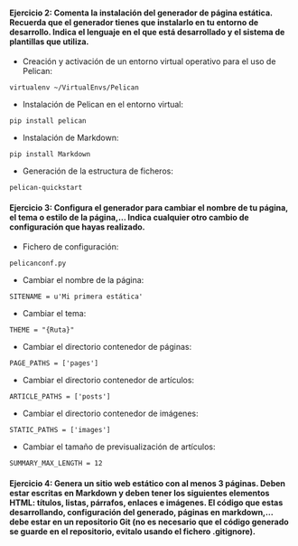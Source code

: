 #### Ejercicio 2: Comenta la instalación del generador de página estática. Recuerda que el generador tienes que instalarlo en tu entorno de desarrollo. Indica el lenguaje en el que está desarrollado y el sistema de plantillas que utiliza.
- Creación y activación de un entorno virtual operativo para el uso de Pelican:
~~~
virtualenv ~/VirtualEnvs/Pelican
~~~

- Instalación de Pelican en el entorno virtual:
~~~
pip install pelican
~~~

- Instalación de Markdown:
~~~
pip install Markdown
~~~

- Generación de la estructura de ficheros:
~~~
pelican-quickstart
~~~

#### Ejercicio 3: Configura el generador para cambiar el nombre de tu página, el tema o estilo de la página,… Indica cualquier otro cambio de configuración que hayas realizado.
- Fichero de configuración: 
~~~
pelicanconf.py
~~~

- Cambiar el nombre de la página:
~~~
SITENAME = u'Mi primera estática'
~~~

- Cambiar el tema:
~~~
THEME = "{Ruta}"
~~~

- Cambiar el directorio contenedor de páginas:
~~~
PAGE_PATHS = ['pages']
~~~

- Cambiar el directorio contenedor de artículos:
~~~
ARTICLE_PATHS = ['posts']
~~~

- Cambiar el directorio contenedor de imágenes:
~~~
STATIC_PATHS = ['images']
~~~

- Cambiar el tamaño de previsualización de artículos:
~~~
SUMMARY_MAX_LENGTH = 12
~~~

#### Ejercicio 4: Genera un sitio web estático con al menos 3 páginas. Deben estar escritas en Markdown y deben tener los siguientes elementos HTML: títulos, listas, párrafos, enlaces e imágenes. El código que estas desarrollando, configuración del generado, páginas en markdown,… debe estar en un repositorio Git (no es necesario que el código generado se guarde en el repositorio, evitalo usando el fichero .gitignore).